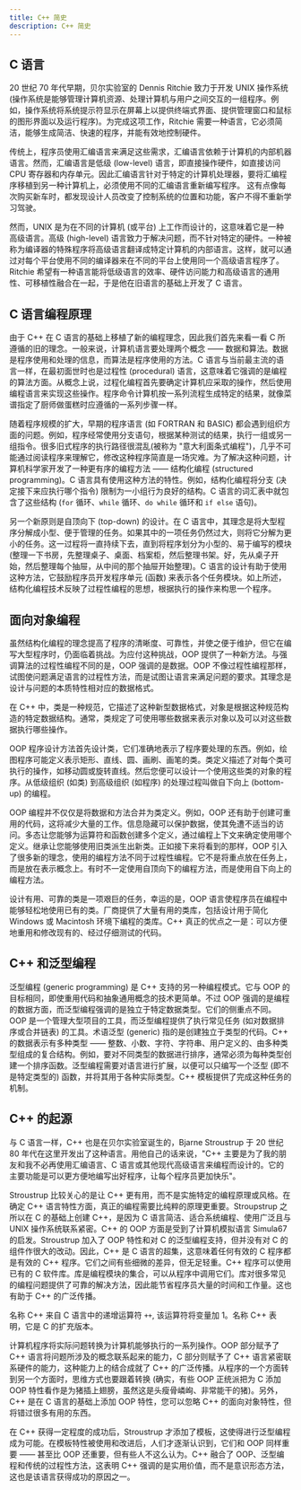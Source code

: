 ```yaml
---
title: C++ 简史
description: C++ 简史
---
```


## C 语言

20 世纪 70 年代早期，贝尔实验室的 Dennis Ritchie 致力于开发 UNIX 操作系统 (操作系统是能够管理计算机资源、处理计算机与用户之间交互的一组程序。例如，操作系统将系统提示符显示在屏幕上以提供终端式界面、提供管理窗口和鼠标的图形界面以及运行程序)。为完成这项工作，Ritchie 需要一种语言，它必须简洁，能够生成简洁、快速的程序，并能有效地控制硬件。

传统上，程序员使用汇编语言来满足这些需求，汇编语言依赖于计算机的内部机器语言。然而，汇编语言是低级 (low-level) 语言，即直接操作硬件，如直接访问 CPU 寄存器和内存单元。因此汇编语言针对于特定的计算机处理器，要将汇编程序移植到另一种计算机上，必须使用不同的汇编语言重新编写程序。
这有点像每次购买新车时，都发现设计人员改变了控制系统的位置和功能，客户不得不重新学习驾驶。

然而，UNIX 是为在不同的计算机 (或平台) 上工作而设计的，这意味着它是一种高级语言。高级 (high-level) 语言致力于解决问题，而不针对特定的硬件。一种被称为编译器的特殊程序将高级语言翻译成特定计算机的内部语言。这样，就可以通过对每个平台使用不同的编译器来在不同的平台上使用同一个高级语言程序了。Ritchie 希望有一种语言能将低级语言的效率、硬件访问能力和高级语言的通用性、可移植性融合在一起，于是他在旧语言的基础上开发了 C 语言。

## C 语言编程原理

由于 C++ 在 C 语言的基础上移植了新的编程理念，因此我们首先来看一看 C 所遵循的旧的理念。一般来说，计算机语言要处理两个概念 —— 数据和算法。数据是程序使用和处理的信息，而算法是程序使用的方法。C 语言与当前最主流的语言一样，在最初面世时也是过程性 (procedural) 语言，这意味着它强调的是编程的算法方面。从概念上说，过程化编程首先要确定计算机应采取的操作，然后使用编程语言来实现这些操作。程序命令计算机按一系列流程生成特定的结果，就像菜谱指定了厨师做蛋糕时应遵循的一系列步骤一样。

随着程序规模的扩大，早期的程序语言 (如 FORTRAN 和 BASIC) 都会遇到组织方面的问题。例如，程序经常使用分支语句，根据某种测试的结果，执行一组或另一组指令。很多旧式程序的执行路径很混乱(被称为 "意大利面条式编程")，几乎不可能通过阅读程序来理解它，修改这种程序简直是一场灾难。为了解决这种问题，计算机科学家开发了一种更有序的编程方法 —— 结构化编程 (structured programming)。C 语言具有使用这种方法的特性。例如，结构化编程将分支 (决定接下来应执行哪个指令) 限制为一小组行为良好的结构。C 语言的词汇表中就包含了这些结构 (`for` 循环、`while` 循环、`do while` 循环和 `if else` 语句)。

另一个新原则是自顶向下 (top-down) 的设计。在 C 语言中，其理念是将大型程序分解成小型、便于管理的任务。如果其中的一项任务仍然过大，则将它分解为更小的任务。这一过程将一直持续下去，直到将程序划分为小型的、易于编写的模块 (整理一下书房，先整理桌子、桌面、档案柜，然后整理书架。好，先从桌子开始，然后整理每个抽屉，从中间的那个抽屉开始整理)。C 语言的设计有助于使用这种方法，它鼓励程序员开发程序单元 (函数) 来表示各个任务模块。如上所述，结构化编程技术反映了过程性编程的思想，根据执行的操作来构思一个程序。

## 面向对象编程

虽然结构化编程的理念提高了程序的清晰度、可靠性，并使之便于维护，但它在编写大型程序时，仍面临着挑战。为应付这种挑战，OOP 提供了一种新方法。与强调算法的过程性编程不同的是，OOP 强调的是数据。OOP 不像过程性编程那样，试图使问题满足语言的过程性方法，而是试图让语言来满足问题的要求。其理念是设计与问题的本质特性相对应的数据格式。

在 C++ 中，类是一种规范，它描述了这种新型数据格式，对象是根据这种规范构造的特定数据结构。通常，类规定了可使用哪些数据来表示对象以及可以对这些数据执行哪些操作。

OOP 程序设计方法首先设计类，它们准确地表示了程序要处理的东西。例如，绘图程序可能定义表示矩形、直线、圆、画刷、画笔的类。类定义描述了对每个类可执行的操作，如移动圆或旋转直线。然后您便可以设计一个使用这些类的对象的程序。从低级组织 (如类) 到高级组织 (如程序) 的处理过程叫做自下向上 (bottom-up) 的编程。

OOP 编程并不仅仅是将数据和方法合并为类定义。例如，OOP 还有助于创建可重用的代码，这将减少大量的工作。信息隐藏可以保护数据，使其免遭不适当的访问。多态让您能够为运算符和函数创建多个定义，通过编程上下文来确定使用哪个定义。继承让您能够使用旧类派生出新类。正如接下来将看到的那样，OOP 引入了很多新的理念，使用的编程方法不同于过程性编程。它不是将重点放在任务上，而是放在表示概念上。有时不一定使用自顶向下的编程方法，而是使用自下向上的编程方法。

设计有用、可靠的类是一项艰巨的任务，幸运的是，OOP 语言使程序员在编程中能够轻松地使用已有的类。厂商提供了大量有用的类库，包括设计用于简化 Windows 或 Macintosh 环境下编程的类库。C++ 真正的优点之一是：可以方便地重用和修改现有的、经过仔细测试的代码。

## C++ 和泛型编程

泛型编程 (generic programming) 是 C++ 支持的另一种编程模式。它与 OOP 的目标相同，即使重用代码和抽象通用概念的技术更简单。不过 OOP 强调的是编程的数据方面，而泛型编程强调的是独立于特定数据类型。它们的侧重点不同。OOP 是一个管理大型项目的工具，而泛型编程提供了执行常见任务 (如对数据排序或合并链表) 的工具。术语泛型 (generic) 指的是创建独立于类型的代码。C++ 的数据表示有多种类型 —— 整数、小数、字符、字符串、用户定义的、由多种类型组成的复合结构。例如，要对不同类型的数据进行排序，通常必须为每种类型创建一个排序函数。泛型编程需要对语言进行扩展，以便可以只编写一个泛型 (即不是特定类型的) 函数，并将其用于各种实际类型。C++ 模板提供了完成这种任务的机制。

## C++ 的起源

与 C 语言一样，C++ 也是在贝尔实验室诞生的，Bjarne Stroustrup 于 20 世纪 80 年代在这里开发出了这种语言。用他自己的话来说，"C++ 主要是为了我的朋友和我不必再使用汇编语言、C 语言或其他现代高级语言来编程而设计的。它的主要功能是可以更方便地编写出好程序，让每个程序员更加快乐"。

Stroustrup 比较关心的是让 C++ 更有用，而不是实施特定的编程原理或风格。在确定 C++ 语言特性方面，真正的编程需要比纯粹的原理更重要。Stroupstrup 之所以在 C 的基础上创建 C++，是因为 C 语言简洁、适合系统编程、使用广泛且与 UNIX 操作系统联系紧密。C++ 的 OOP 方面是受到了计算机模拟语言 Simula67 的启发。Stroustrup 加入了 OOP 特性和对 C 的泛型编程支持，但并没有对 C 的组件作很大的改动。因此，C++ 是 C 语言的超集，这意味着任何有效的 C 程序都是有效的 C++ 程序。它们之间有些细微的差异，但无足轻重。C++ 程序可以使用已有的 C 软件库。库是编程模块的集合，可以从程序中调用它们。库对很多常见的编程问题提供了可靠的解决方法，因此能节省程序员大量的时间和工作量。这也有助于 C++ 的广泛传播。

名称 C++ 来自 C 语言中的递增运算符 `++`, 该运算符将变量加 1。名称 C++ 表明，它是 C 的扩充版本。

计算机程序将实际问题转换为计算机能够执行的一系列操作。OOP 部分赋予了 C++ 语言将问题所涉及的概念联系起来的能力，C 部分则赋予了 C++ 语言紧密联系硬件的能力，这种能力上的结合成就了 C++ 的广泛传播。从程序的一个方面转到另一个方面时，思维方式也要跟着转换 (确实，有些 OOP 正统派把为 C 添加 OOP 特性看作是为猪插上翅膀，虽然这是头瘦骨嶙峋、非常能干的猪)。另外，C++ 是在 C 语言的基础上添加 OOP 特性，您可以忽略 C++ 的面向对象特性，但将错过很多有用的东西。

在 C++ 获得一定程度的成功后，Stroustrup 才添加了模板，这使得进行泛型编程成为可能。在模板特性被使用和改进后，人们才逐渐认识到，它们和 OOP 同样重要 —— 甚至比 OOP 还重要，但有些人不这么认为。C++ 融合了 OOP、泛型编程和传统的过程性方法，这表明 C++ 强调的是实用价值，而不是意识形态方法，这也是该语言获得成功的原因之一。